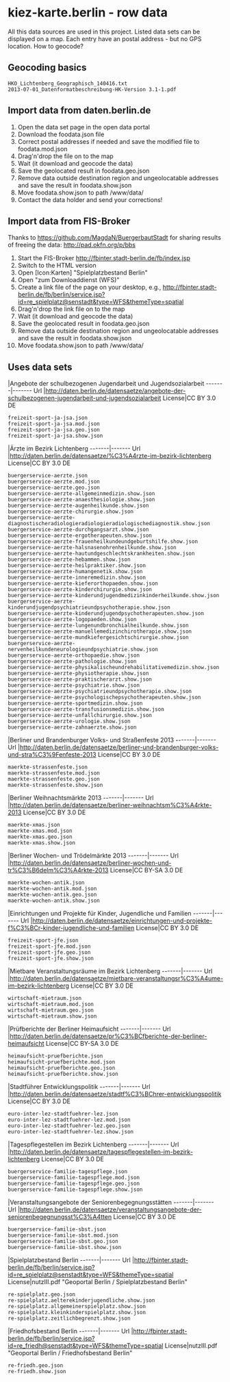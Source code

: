kiez-karte.berlin - row data
============================

All this data sources are used in this project. Listed data sets can be displayed on a map. Each entry have an postal address - but no GPS location. How to geocode?

Geocoding basics
----------------

    HKO_Lichtenberg_Geographisch_140416.txt
    2013-07-01_Datenformatbeschreibung-HK-Version 3.1-1.pdf

Import data from daten.berlin.de
--------------------------------

1. Open the data set page in the open data portal
2. Download the foodata.json file
3. Correct postal addresses if needed and save the modified file to foodata.mod.json
4. Drag'n'drop the file on to the map
5. Wait (it download and geocode the data)
6. Save the geolocated result in foodata.geo.json
7. Remove data outside destination region and ungeolocatable addresses and save the result in foodata.show.json
8. Move foodata.show.json to path /www/data/
9. Contact the data holder and send your corrections!

Import data from FIS-Broker
---------------------------

Thanks to https://github.com/MagdaN/BuergerbautStadt for sharing results of freeing the data: http://pad.okfn.org/p/bbs

1. Start the FIS-Broker http://fbinter.stadt-berlin.de/fb/index.jsp
2. Switch to the HTML version
3. Open [Icon:Karten] "Spielplatzbestand Berlin"
4. Open "zum Downloaddienst (WFS)"
5. Create a link file of the page on your desktop, e.g., http://fbinter.stadt-berlin.de/fb/berlin/service.jsp?id=re_spielplatz@senstadt&type=WFS&themeType=spatial
6. Drag'n'drop the link file on to the map
7. Wait (it download and geocode the data)
8. Save the geolocated result in foodata.geo.json
9. Remove data outside destination region and ungeolocatable addresses and save the result in foodata.show.json
10. Move foodata.show.json to path /www/data/

Uses data sets
--------------

 |Angebote der schulbezogenen Jugendarbeit und Jugendsozialarbeit
-------|-------
Url    |http://daten.berlin.de/datensaetze/angebote-der-schulbezogenen-jugendarbeit-und-jugendsozialarbeit
License|CC BY 3.0 DE

    freizeit-sport-ja-jsa.json
    freizeit-sport-ja-jsa.mod.json
    freizeit-sport-ja-jsa.geo.json
    freizeit-sport-ja-jsa.show.json

 |Ärzte im Bezirk Lichtenberg
-------|-------
Url    |http://daten.berlin.de/datensaetze/%C3%A4rzte-im-bezirk-lichtenberg
License|CC BY 3.0 DE

    buergerservice-aerzte.json
    buergerservice-aerzte.mod.json
    buergerservice-aerzte.geo.json
    buergerservice-aerzte-allgemeinmedizin.show.json
    buergerservice-aerzte-anaesthesiologie.show.json
    buergerservice-aerzte-augenheilkunde.show.json
    buergerservice-aerzte-chirurgie.show.json
    buergerservice-aerzte-diagnostischeradiologieradiologieradiologischediagnostik.show.json
    buergerservice-aerzte-durchgangsarzt.show.json
    buergerservice-aerzte-ergotherapeuten.show.json
    buergerservice-aerzte-frauenheilkundeundgeburtshilfe.show.json
    buergerservice-aerzte-halsnasenohrenheilkunde.show.json
    buergerservice-aerzte-hautundgeschlechtskrankheiten.show.json
    buergerservice-aerzte-hebammen.show.json
    buergerservice-aerzte-heilpraktiker.show.json
    buergerservice-aerzte-humangenetik.show.json
    buergerservice-aerzte-inneremedizin.show.json
    buergerservice-aerzte-kieferorthopaeden.show.json
    buergerservice-aerzte-kinderchirurgie.show.json
    buergerservice-aerzte-kinderundjugendmedizinkinderheilkunde.show.json
    buergerservice-aerzte-kinderundjugendpsychiatrieundpsychotherapie.show.json
    buergerservice-aerzte-kinderundjugendpsychotherapeuten.show.json
    buergerservice-aerzte-logopaeden.show.json
    buergerservice-aerzte-lungenundbronchialheilkunde.show.json
    buergerservice-aerzte-manuellemedizinchirotherapie.show.json
    buergerservice-aerzte-mundkiefergesichtschirurgie.show.json
    buergerservice-aerzte-nervenheilkundeneurologieundpsychiatrie.show.json
    buergerservice-aerzte-orthopaedie.show.json
    buergerservice-aerzte-pathologie.show.json
    buergerservice-aerzte-physikalischeundrehabilitativemedizin.show.json
    buergerservice-aerzte-physiotherapie.show.json
    buergerservice-aerzte-praktischerarzt.show.json
    buergerservice-aerzte-psychiatrie.show.json
    buergerservice-aerzte-psychiatrieundpsychotherapie.show.json
    buergerservice-aerzte-psychologischepsychotherapeuten.show.json
    buergerservice-aerzte-sportmedizin.show.json
    buergerservice-aerzte-transfusionsmedizin.show.json
    buergerservice-aerzte-unfallchirurgie.show.json
    buergerservice-aerzte-urologie.show.json
    buergerservice-aerzte-zahnaerzte.show.json

 |Berliner und Brandenburger Volks- und Straßenfeste 2013 
-------|-------
Url    |http://daten.berlin.de/datensaetze/berliner-und-brandenburger-volks-und-stra%C3%9Fenfeste-2013
License|CC BY 3.0 DE

    maerkte-strassenfeste.json
    maerkte-strassenfeste.mod.json
    maerkte-strassenfeste.geo.json
    maerkte-strassenfeste.show.json

 |Berliner Weihnachtsmärkte 2013
-------|-------
Url    |http://daten.berlin.de/datensaetze/berliner-weihnachtsm%C3%A4rkte-2013
License|CC BY 3.0 DE

    maerkte-xmas.json
    maerkte-xmas.mod.json
    maerkte-xmas.geo.json
    maerkte-xmas.show.json

 |Berliner Wochen- und Trödelmärkte 2013 
-------|-------
Url    |http://daten.berlin.de/datensaetze/berliner-wochen-und-tr%C3%B6delm%C3%A4rkte-2013
License|CC BY-SA 3.0 DE

    maerkte-wochen-antik.json
    maerkte-wochen-antik.mod.json
    maerkte-wochen-antik.geo.json
    maerkte-wochen-antik.show.json

 |Einrichtungen und Projekte für Kinder, Jugendliche und Familien
-------|-------
Url    |http://daten.berlin.de/datensaetze/einrichtungen-und-projekte-f%C3%BCr-kinder-jugendliche-und-familien
License|CC BY 3.0 DE

    freizeit-sport-jfe.json
    freizeit-sport-jfe.mod.json
    freizeit-sport-jfe.geo.json
    freizeit-sport-jfe.show.json

 |Mietbare Veranstaltungsräume im Bezirk Lichtenberg
-------|-------
Url    |http://daten.berlin.de/datensaetze/mietbare-veranstaltungsr%C3%A4ume-im-bezirk-lichtenberg
License|CC BY 3.0 DE

    wirtschaft-mietraum.json
    wirtschaft-mietraum.mod.json
    wirtschaft-mietraum.geo.json
    wirtschaft-mietraum.show.json

 |Prüfberichte der Berliner Heimaufsicht
-------|-------
Url    |http://daten.berlin.de/datensaetze/pr%C3%BCfberichte-der-berliner-heimaufsicht
License|CC BY-SA 3.0 DE

    heimaufsicht-pruefberichte.json
    heimaufsicht-pruefberichte.mod.json
    heimaufsicht-pruefberichte.geo.json
    heimaufsicht-pruefberichte.show.json

 |Stadtführer Entwicklungspolitik
-------|-------
Url    |http://daten.berlin.de/datensaetze/stadtf%C3%BChrer-entwicklungspolitik
License|CC BY 3.0 DE

    euro-inter-lez-stadtfuehrer-lez.json
    euro-inter-lez-stadtfuehrer-lez.mod.json
    euro-inter-lez-stadtfuehrer-lez.geo.json
    euro-inter-lez-stadtfuehrer-lez.show.json

 |Tagespflegestellen im Bezirk Lichtenberg
-------|-------
Url    |http://daten.berlin.de/datensaetze/tagespflegestellen-im-bezirk-lichtenberg
License|CC BY 3.0 DE

    buergerservice-familie-tagespflege.json
    buergerservice-familie-tagespflege.mod.json
    buergerservice-familie-tagespflege.geo.json
    buergerservice-familie-tagespflege.show.json

 |Veranstaltungsangebote der Seniorenbegegnungsstätten
-------|-------
Url    |http://daten.berlin.de/datensaetze/veranstaltungsangebote-der-seniorenbegegnungsst%C3%A4tten
License|CC BY 3.0 DE

    buergerservice-familie-sbst.json
    buergerservice-familie-sbst.mod.json
    buergerservice-familie-sbst.geo.json
    buergerservice-familie-sbst.show.json

 |Spielplatzbestand Berlin
-------|-------
Url    |http://fbinter.stadt-berlin.de/fb/berlin/service.jsp?id=re_spielplatz@senstadt&type=WFS&themeType=spatial
License|nutzIII.pdf "Geoportal Berlin / Spielplatzbestand Berlin"

    re-spielplatz.geo.json
	re-spielplatz.aelterekinderjugendliche.show.json
	re-spielplatz.allgemeinerspielplatz.show.json
	re-spielplatz.kleinkinderspielplatz.show.json
	re-spielplatz.zeitlichbegrenzt.show.json

 |Friedhofsbestand Berlin
-------|-------
Url    |http://fbinter.stadt-berlin.de/fb/berlin/service.jsp?id=re_friedh@senstadt&type=WFS&themeType=spatial
License|nutzIII.pdf "Geoportal Berlin / Friedhofsbestand Berlin"

    re-friedh.geo.json
	re-friedh.show.json
